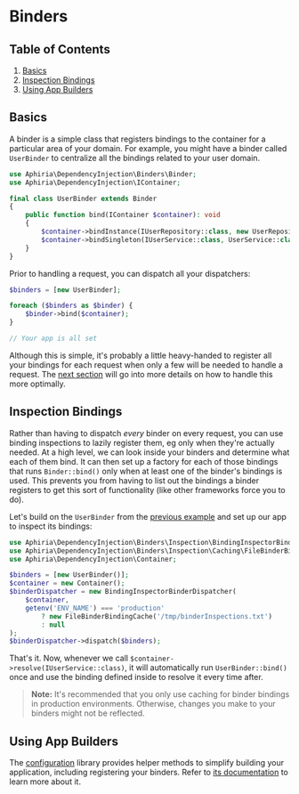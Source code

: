 <h1 id="doc-title">Binders</h1>

<nav class="toc-nav" markdown="1">

<div class="toc-nav-contents" markdown="1">

<h2 id="table-of-contents">Table of Contents</h2>

1. [Basics](#basics)
2. [Inspection Bindings](#inspection-bindings)
3. [Using App Builders](#using-app-builders)

</div>

</nav>

<h2 id="basics">Basics</h2>

A binder is a simple class that registers bindings to the container for a particular area of your domain.  For example, you might have a binder called `UserBinder` to centralize all the bindings related to your user domain.

```php
use Aphiria\DependencyInjection\Binders\Binder;
use Aphiria\DependencyInjection\IContainer;

final class UserBinder extends Binder
{
    public function bind(IContainer $container): void
    {
        $container->bindInstance(IUserRepository::class, new UserRepository());
        $container->bindSingleton(IUserService::class, UserService::class);
    }
}
```

Prior to handling a request, you can dispatch all your dispatchers:

```php
$binders = [new UserBinder];

foreach ($binders as $binder) {
    $binder->bind($container);
}

// Your app is all set
```

Although this is simple, it's probably a little heavy-handed to register all your bindings for each request when only a few will be needed to handle a request.  The [next section](#inspection-bindings) will go into more details on how to handle this more optimally.

<h2 id="inspection-bindings">Inspection Bindings</h2>

Rather than having to dispatch _every_ binder on every request, you can use binding inspections to lazily register them, eg only when they're actually needed.  At a high level, we can look inside your binders and determine what each of them bind.  It can then set up a factory for each of those bindings that runs `Binder::bind()` only when at least one of the binder's bindings is used.  This prevents you from having to list out the bindings a binder registers to get this sort of functionality (like other frameworks force you to do).

Let's build on the `UserBinder` from the [previous example](#basics) and set up our app to inspect its bindings:

```php
use Aphiria\DependencyInjection\Binders\Inspection\BindingInspectorBinderDispatcher;
use Aphiria\DependencyInjection\Binders\Inspection\Caching\FileBinderBindingCache;
use Aphiria\DependencyInjection\Container;

$binders = [new UserBinder()];
$container = new Container();
$binderDispatcher = new BindingInspectorBinderDispatcher(
    $container,
    getenv('ENV_NAME') === 'production'
        ? new FileBinderBindingCache('/tmp/binderInspections.txt')
        : null
);
$binderDispatcher->dispatch($binders);
```

That's it.  Now, whenever we call `$container->resolve(IUserService::class)`, it will automatically run `UserBinder::bind()` once and use the binding defined inside to resolve it every time after.

> **Note:** It's recommended that you only use caching for binder bindings in production environments.  Otherwise, changes you make to your binders might not be reflected.

<h2 id="using-app-builders">Using App Builders</h2>

The [configuration](application-builders.md) library provides helper methods to simplify building your application, including registering your binders.  Refer to [its documentation](application-builders.md#configuring-binders) to learn more about it.
